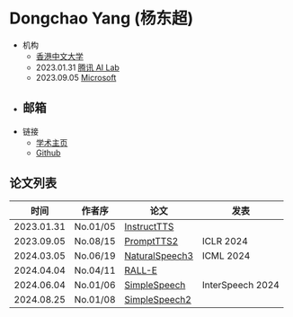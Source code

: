 # Dongchao Yang (杨东超)

- 机构
  - [香港中文大学](../Institutions/CHN-CUHK_香港中文大学.md)
  - 2023.01.31 [腾讯 AI Lab](../Institutions/CHN-TecentAI.md)
  - 2023.09.05 [Microsoft](../Institutions/USA-Microsoft.md)
- 邮箱
  - 
- 链接
  - [学术主页](https://dongchaoyang.top)
  - [Github](https://github.com/yangdongchao)

## 论文列表

| 时间 | 作者序 | 论文 | 发表 |
|:-:|:-:|---|---|
| 2023.01.31 | No.01/05 | [InstructTTS](../Models/Prompt/2023.01.31_InstructTTS.md) |
| 2023.09.05 | No.08/15 | [PromptTTS2](../Models/Prompt/2023.09.05_PromptTTS2.md) | ICLR 2024
| 2024.03.05 | No.06/19 | [NaturalSpeech3](../Models/Diffusion/2024.03.05_NaturalSpeech3.md) | ICML 2024
| 2024.04.04 | No.04/11 | [RALL-E](../Models/Speech_LLM/2024.04.04_RALL-E.md) |
| 2024.06.04 | No.01/06 | [SimpleSpeech](../Models/Diffusion/2024.06.04_SimpleSpeech.md) | InterSpeech 2024 |
| 2024.08.25 | No.01/08 | [SimpleSpeech2](../Models/Diffusion/2024.08.25_SimpleSpeech2.md) |